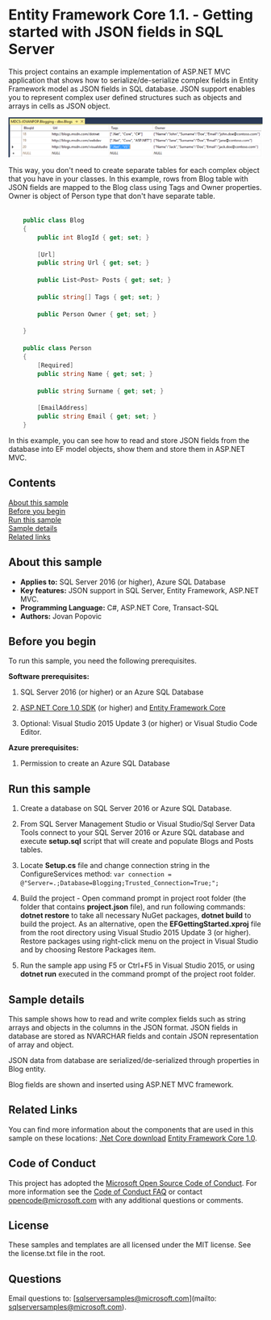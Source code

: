 # Entity Framework Core 1.1. - Getting started with JSON fields in SQL Server

This project contains an example implementation of ASP.NET MVC application that shows how to serialize/de-serialize complex fields in Entity Framework model as JSON fields in SQL database.
JSON support enables you to represent complex user defined structures such as objects and arrays in cells as JSON object.

![JSON fields in Blogging table](../../../../media/features/json-in-table.png)

This way, you don't need to create separate tables for each complex object that you have in your classes. 
In this example, rows from Blog table with JSON fields are mapped to the Blog class using Tags and Owner properties. Owner is object of Person type that don't have separate table.

```C#

    public class Blog
    {
        public int BlogId { get; set; }

        [Url]
        public string Url { get; set; }

        public List<Post> Posts { get; set; }

        public string[] Tags { get; set; }

        public Person Owner { get; set; }

    }

    public class Person
    {
        [Required]
        public string Name { get; set; }

        public string Surname { get; set; }

        [EmailAddress]
        public string Email { get; set; }
    }
```

In this example, you can see how to read and store JSON fields from the database into EF model objects, show them and store them in ASP.NET MVC.

## Contents

[About this sample](#about-this-sample)<br/>
[Before you begin](#before-you-begin)<br/>
[Run this sample](#run-this-sample)<br/>
[Sample details](#sample-details)<br/>
[Related links](#related-links)<br/>

<a name=about-this-sample></a>

## About this sample

- **Applies to:** SQL Server 2016 (or higher), Azure SQL Database
- **Key features:** JSON support in SQL Server, Entity Framework, ASP.NET MVC.
- **Programming Language:** C#, ASP.NET Core, Transact-SQL
- **Authors:** Jovan Popovic

<a name=before-you-begin></a>

## Before you begin

To run this sample, you need the following prerequisites.

**Software prerequisites:**

1. SQL Server 2016 (or higher) or an Azure SQL Database

2. [ASP.NET Core 1.0 SDK](https://www.microsoft.com/net/core#windows) (or higher) and [Entity Framework Core](https://docs.microsoft.com/en-us/ef/core/)

3. Optional: Visual Studio 2015 Update 3 (or higher) or Visual Studio Code Editor.

**Azure prerequisites:**

1. Permission to create an Azure SQL Database

<a name=run-this-sample></a>

## Run this sample

1. Create a database on SQL Server 2016 or Azure SQL Database.

2. From SQL Server Management Studio or Visual Studio/Sql Server Data Tools connect to your SQL Server 2016 or Azure SQL database and execute **setup.sql** script that will create and populate Blogs and Posts tables.

3. Locate **Setup.cs** file and change connection string in the ConfigureServices method: `var connection = @"Server=.;Database=Blogging;Trusted_Connection=True;";`
            
4. Build the project - Open command prompt in project root folder (the folder that contains **project.json** file), and run following commands: **dotnet restore** to take all necessary NuGet packages, **dotnet build** to build the project. As an alternative, open the **EFGettingStarted.xproj** file from the root directory using Visual Studio 2015 Update 3 (or higher). Restore packages using right-click menu on the project in Visual Studio and by choosing Restore Packages item.

5. Run the sample app using F5 or Ctrl+F5 in Visual Studio 2015, or using **dotnet run** executed in the command prompt of the project root folder.  

<a name=sample-details></a>

## Sample details

This sample shows how to read and write complex fields such as string arrays and objects in the columns in the JSON format. JSON fields in database are stored as NVARCHAR fields and contain JSON representation of array and object.

JSON data from database are serialized/de-serialized through properties in Blog entity.

Blog fields are shown and inserted using ASP.NET MVC framework.

<a name=related-links></a>

## Related Links

You can find more information about the components that are used in this sample on these locations: 
[.Net Core download](https://www.microsoft.com/net/core#windows)
[Entity Framework Core 1.0](https://docs.microsoft.com/en-us/ef/core/).

## Code of Conduct
This project has adopted the [Microsoft Open Source Code of Conduct](https://opensource.microsoft.com/codeofconduct/). For more information see the [Code of Conduct FAQ](https://opensource.microsoft.com/codeofconduct/faq/) or contact [opencode@microsoft.com](mailto:opencode@microsoft.com) with any additional questions or comments.

## License
These samples and templates are all licensed under the MIT license. See the license.txt file in the root.

## Questions
Email questions to: [sqlserversamples@microsoft.com](mailto: sqlserversamples@microsoft.com).
